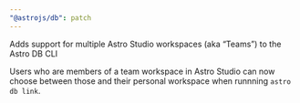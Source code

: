 ```yaml
---
"@astrojs/db": patch
---
```


Adds support for multiple Astro Studio workspaces (aka “Teams”) to the Astro DB CLI

Users who are members of a team workspace in Astro Studio can now choose between those and their personal workspace when runnning `astro db link`.
